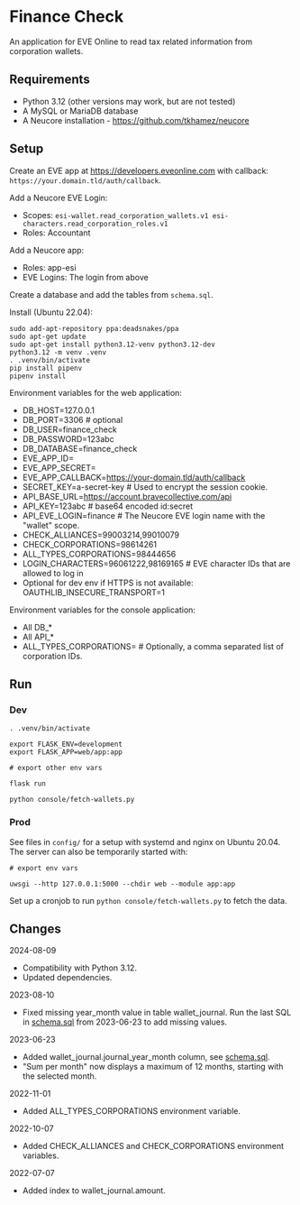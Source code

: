 # Finance Check

An application for EVE Online to read tax related information from corporation wallets.

## Requirements

- Python 3.12 (other versions may work, but are not tested)
- A MySQL or MariaDB database
- A Neucore installation - https://github.com/tkhamez/neucore

## Setup

Create an EVE app at https://developers.eveonline.com with callback: 
`https://your.domain.tld/auth/callback`.

Add a Neucore EVE Login:
- Scopes: `esi-wallet.read_corporation_wallets.v1 esi-characters.read_corporation_roles.v1`
- Roles: Accountant

Add a Neucore app:
- Roles: app-esi
- EVE Logins: The login from above

Create a database and add the tables from `schema.sql`.

Install (Ubuntu 22.04):
```
sudo add-apt-repository ppa:deadsnakes/ppa
sudo apt-get update
sudo apt-get install python3.12-venv python3.12-dev
python3.12 -m venv .venv
. .venv/bin/activate
pip install pipenv
pipenv install
```

Environment variables for the web application:
- DB_HOST=127.0.0.1
- DB_PORT=3306 # optional
- DB_USER=finance_check
- DB_PASSWORD=123abc
- DB_DATABASE=finance_check
- EVE_APP_ID=
- EVE_APP_SECRET=
- EVE_APP_CALLBACK=https://your-domain.tld/auth/callback
- SECRET_KEY=a-secret-key # Used to encrypt the session cookie.
- API_BASE_URL=https://account.bravecollective.com/api
- API_KEY=123abc # base64 encoded id:secret
- API_EVE_LOGIN=finance # The Neucore EVE login name with the "wallet" scope.
- CHECK_ALLIANCES=99003214,99010079
- CHECK_CORPORATIONS=98614261
- ALL_TYPES_CORPORATIONS=98444656
- LOGIN_CHARACTERS=96061222,98169165 # EVE character IDs that are allowed to log in
- Optional for dev env if HTTPS is not available: OAUTHLIB_INSECURE_TRANSPORT=1

Environment variables for the console application:
- All DB_*
- All API_*
- ALL_TYPES_CORPORATIONS= # Optionally, a comma separated list of corporation IDs.

## Run

### Dev

```
. .venv/bin/activate

export FLASK_ENV=development
export FLASK_APP=web/app:app

# export other env vars

flask run

python console/fetch-wallets.py
```

### Prod

See files in `config/` for a setup with systemd and nginx on Ubuntu 20.04.  
The server can also be temporarily started with:
```
# export env vars

uwsgi --http 127.0.0.1:5000 --chdir web --module app:app
```

Set up a cronjob to run `python console/fetch-wallets.py` to fetch the data.

## Changes

2024-08-09
- Compatibility with Python 3.12.
- Updated dependencies.

2023-08-10
- Fixed missing year_month value in table wallet_journal. Run the last SQL in [schema.sql](schema.sql) from
  2023-06-23 to add missing values.

2023-06-23
- Added wallet_journal.journal_year_month column, see [schema.sql](schema.sql).
- "Sum per month" now displays a maximum of 12 months, starting with the selected month.

2022-11-01
- Added ALL_TYPES_CORPORATIONS environment variable.

2022-10-07
- Added CHECK_ALLIANCES and CHECK_CORPORATIONS environment variables.

2022-07-07
- Added index to wallet_journal.amount.
